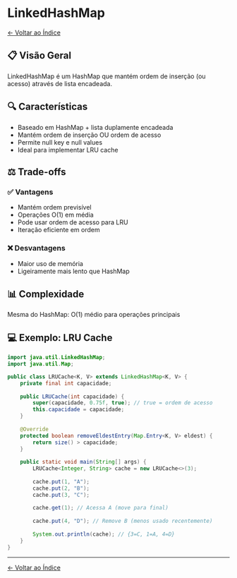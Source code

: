# LinkedHashMap

[← Voltar ao Índice](../README.md)

## 📋 Visão Geral

LinkedHashMap é um HashMap que mantém ordem de inserção (ou acesso) através de lista encadeada.

## 🔍 Características

- Baseado em HashMap + lista duplamente encadeada
- Mantém ordem de inserção OU ordem de acesso
- Permite null key e null values
- Ideal para implementar LRU cache

## ⚖️ Trade-offs

### ✅ Vantagens
- Mantém ordem previsível
- Operações O(1) em média
- Pode usar ordem de acesso para LRU
- Iteração eficiente em ordem

### ❌ Desvantagens
- Maior uso de memória
- Ligeiramente mais lento que HashMap

## 📊 Complexidade

Mesma do HashMap: O(1) médio para operações principais

## 💻 Exemplo: LRU Cache

```java
import java.util.LinkedHashMap;
import java.util.Map;

public class LRUCache<K, V> extends LinkedHashMap<K, V> {
    private final int capacidade;
    
    public LRUCache(int capacidade) {
        super(capacidade, 0.75f, true); // true = ordem de acesso
        this.capacidade = capacidade;
    }
    
    @Override
    protected boolean removeEldestEntry(Map.Entry<K, V> eldest) {
        return size() > capacidade;
    }
    
    public static void main(String[] args) {
        LRUCache<Integer, String> cache = new LRUCache<>(3);
        
        cache.put(1, "A");
        cache.put(2, "B");
        cache.put(3, "C");
        
        cache.get(1); // Acessa A (move para final)
        
        cache.put(4, "D"); // Remove B (menos usado recentemente)
        
        System.out.println(cache); // {3=C, 1=A, 4=D}
    }
}
```

---

[← Voltar ao Índice](../README.md)
